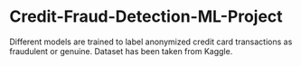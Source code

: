 # Credit-Fraud-Detection-ML-Project
Different models are trained to label anonymized credit card transactions as fraudulent or genuine. Dataset has been taken from Kaggle.
